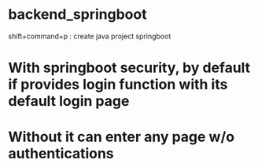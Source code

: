 # backend_springboot
shift+command+p : create java project springboot

# With springboot security, by default if provides login function with its default login page
# Without it can enter any page w/o authentications